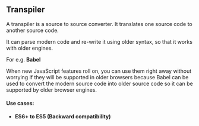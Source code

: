 ## Transpiler
A transpiler is a source to source converter. 
It translates one source code to another source code.

It can parse modern code and re-write it using older syntax, so that it works with older engines.

For e.g. **Babel**

When new JavaScript features roll on, you can use them right away without worrying 
if they will be supported in older browsers because Babel can be used to convert the modern source code into
older source code so it can be supported by older browser engines.

#### Use cases:
- **ES6+ to ES5 (Backward compatibility)**
